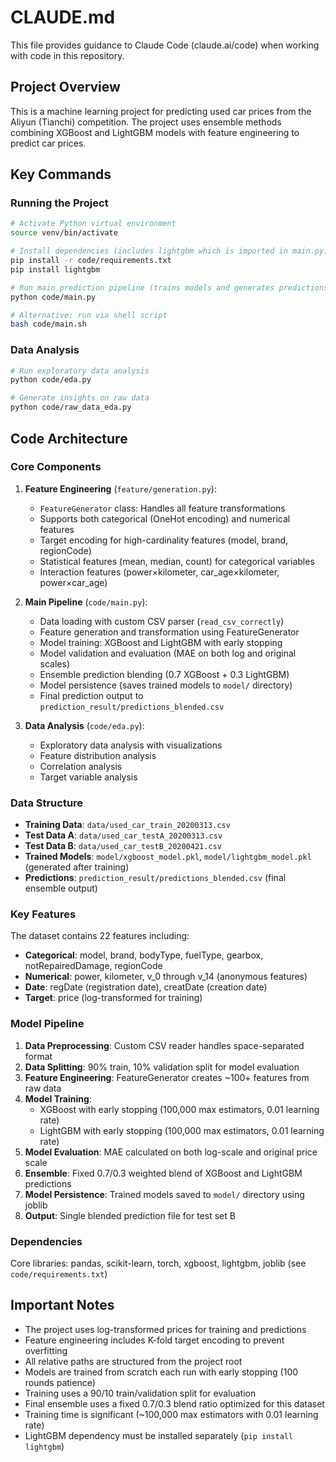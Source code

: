 # CLAUDE.md

This file provides guidance to Claude Code (claude.ai/code) when working with code in this repository.

## Project Overview

This is a machine learning project for predicting used car prices from the Aliyun (Tianchi) competition. The project uses ensemble methods combining XGBoost and LightGBM models with feature engineering to predict car prices.

## Key Commands

### Running the Project

```bash
# Activate Python virtual environment
source venv/bin/activate

# Install dependencies (includes lightgbm which is imported in main.py)
pip install -r code/requirements.txt
pip install lightgbm

# Run main prediction pipeline (trains models and generates predictions)
python code/main.py

# Alternative: run via shell script
bash code/main.sh
```

### Data Analysis

```bash
# Run exploratory data analysis
python code/eda.py

# Generate insights on raw data
python code/raw_data_eda.py
```

## Code Architecture

### Core Components

1. **Feature Engineering** (`feature/generation.py`):
   - `FeatureGenerator` class: Handles all feature transformations
   - Supports both categorical (OneHot encoding) and numerical features
   - Target encoding for high-cardinality features (model, brand, regionCode)
   - Statistical features (mean, median, count) for categorical variables
   - Interaction features (power×kilometer, car_age×kilometer, power×car_age)

2. **Main Pipeline** (`code/main.py`):
   - Data loading with custom CSV parser (`read_csv_correctly`)
   - Feature generation and transformation using FeatureGenerator
   - Model training: XGBoost and LightGBM with early stopping
   - Model validation and evaluation (MAE on both log and original scales)
   - Ensemble prediction blending (0.7 XGBoost + 0.3 LightGBM)
   - Model persistence (saves trained models to `model/` directory)
   - Final prediction output to `prediction_result/predictions_blended.csv`

3. **Data Analysis** (`code/eda.py`):
   - Exploratory data analysis with visualizations
   - Feature distribution analysis
   - Correlation analysis
   - Target variable analysis

### Data Structure

- **Training Data**: `data/used_car_train_20200313.csv`
- **Test Data A**: `data/used_car_testA_20200313.csv`
- **Test Data B**: `data/used_car_testB_20200421.csv`
- **Trained Models**: `model/xgboost_model.pkl`, `model/lightgbm_model.pkl` (generated after training)
- **Predictions**: `prediction_result/predictions_blended.csv` (final ensemble output)

### Key Features

The dataset contains 22 features including:

- **Categorical**: model, brand, bodyType, fuelType, gearbox, notRepairedDamage, regionCode
- **Numerical**: power, kilometer, v_0 through v_14 (anonymous features)
- **Date**: regDate (registration date), creatDate (creation date)
- **Target**: price (log-transformed for training)

### Model Pipeline

1. **Data Preprocessing**: Custom CSV reader handles space-separated format
2. **Data Splitting**: 90% train, 10% validation split for model evaluation
3. **Feature Engineering**: FeatureGenerator creates ~100+ features from raw data
4. **Model Training**:
   - XGBoost with early stopping (100,000 max estimators, 0.01 learning rate)
   - LightGBM with early stopping (100,000 max estimators, 0.01 learning rate)
5. **Model Evaluation**: MAE calculated on both log-scale and original price scale
6. **Ensemble**: Fixed 0.7/0.3 weighted blend of XGBoost and LightGBM predictions
7. **Model Persistence**: Trained models saved to `model/` directory using joblib
8. **Output**: Single blended prediction file for test set B

### Dependencies

Core libraries: pandas, scikit-learn, torch, xgboost, lightgbm, joblib (see `code/requirements.txt`)

## Important Notes

- The project uses log-transformed prices for training and predictions
- Feature engineering includes K-fold target encoding to prevent overfitting
- All relative paths are structured from the project root
- Models are trained from scratch each run with early stopping (100 rounds patience)
- Training uses a 90/10 train/validation split for evaluation
- Final ensemble uses a fixed 0.7/0.3 blend ratio optimized for this dataset
- Training time is significant (~100,000 max estimators with 0.01 learning rate)
- LightGBM dependency must be installed separately (`pip install lightgbm`)
